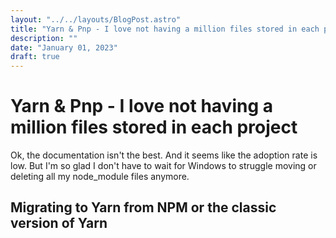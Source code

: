 ```yaml
---
layout: "../../layouts/BlogPost.astro"
title: "Yarn & Pnp - I love not having a million files stored in each project"
description: ""
date: "January 01, 2023"
draft: true
---
```


# Yarn & Pnp - I love not having a million files stored in each project

Ok, the documentation isn't the best.
And it seems like the adoption rate is low.
But I'm so glad I don't have to wait for Windows to struggle moving or deleting all my node_module files anymore.

## Migrating to Yarn from NPM or the classic version of Yarn

